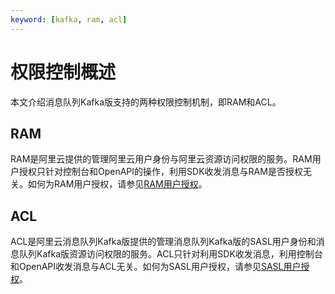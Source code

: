 ```yaml
---
keyword: [kafka, ram, acl]
---
```


# 权限控制概述

本文介绍消息队列Kafka版支持的两种权限控制机制，即RAM和ACL。

## RAM

RAM是阿里云提供的管理阿里云用户身份与阿里云资源访问权限的服务。RAM用户授权只针对控制台和OpenAPI的操作，利用SDK收发消息与RAM是否授权无关。如何为RAM用户授权，请参见[RAM用户授权](/intl.zh-CN/权限控制/RAM用户授权.md)。

## ACL

ACL是阿里云消息队列Kafka版提供的管理消息队列Kafka版的SASL用户身份和消息队列Kafka版资源访问权限的服务。ACL只针对利用SDK收发消息，利用控制台和OpenAPI收发消息与ACL无关。如何为SASL用户授权，请参见[SASL用户授权](/intl.zh-CN/权限控制/SASL用户授权.md)。

